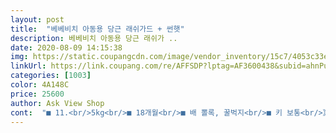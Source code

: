 ```yaml
---
layout: post 
title:  "베베비치 아동용 당근 래쉬가드 + 썬햇" 
description: 베베비치 아동용 당근 래쉬가 ..
date: 2020-08-09 14:15:38 
img: https://static.coupangcdn.com/image/vendor_inventory/15c7/4053c33e2d1b0fec13a8cbe5c36db60ed9de2771a7b07147de4d35fccfc1.jpg 
linkUrl: https://link.coupang.com/re/AFFSDP?lptag=AF3600438&subid=ahnPublicAsk&pageKey=247219930&itemId=783086533&vendorItemId=4977273182&traceid=V0-113-22f0d284f5f57cc1 
categories: [1003] 
color: 4A148C 
price: 25600 
author: Ask View Shop 
cont:  "■ 11.<br/>5kg<br/>■ 18개월<br/>■ 배 뽈록, 꿀벅지<br/>■ 키 보통<br/>》》》》》  돌 이후의 아기들은 무조건 L 사이즈 추천해요!!《《《《《<br/>가격대비 좋은것같아요<br/>기저귀하고 래쉬가드 입어보니깐 넘 쪼이지도 않고 너무 크지도 않고<br/>너무 예쁜 병아리 노랑색 레쉬가드 입니다 사이즈 딱 맞구요 너무 귀요워용 ㅎㅎ 올 여름을 부탁하<br/>노랑색 래쉬가드는 얇다고 했는데.<br/><br/>노랑색이 완전 쨍한 노랑색이라서 아이가 눈에 잘 띄어요.<br/><br/>모자 묶는 부분이 래쉬가드와 같은 천으로 되어 있어서 아기 피부에 상처도 안생길것같고 이 부분은 좋아요.<br/><br/>모자가 너무 흐물흐물거려요 모자 끝 부분이 힘이 없으니깐 모자가 아이의 시야를 가려요ㅠㅠ 개선되면 참 좋겠어요!!<br/>모자가 조금 아쉬워요... <br/>.<br/>ㅜㅜ<br/>모자까지 같이 써야 완전 깜찍한데... <br/>ㅜ<br/>사이즈 딱 좋아요^^<br/>생각보다 많이 얇지않고 쫀쫀하고 탄력있고 쭉쭉 잘 늘어나서<br/>아주좋아요<br/>아직은 걸을 때 넘어지는 일이 종종 있는데 이 래쉬가드는 무릎아래까지 내려오는 기장이라서 넘 맘에들어요.<br/><br/>오히려 아기들이 입기에는 더 편한 것 같아요.<br/><br/>완전 귀엽고 배송도 빠르고  적당한스판기<br/>조금 마른 아기들도  L사이즈해도 괜찮을 것 같아요.<br/><br/>지퍼 올리는 부분도 세심하게 신경써놨더라구요.<br/> 지퍼를 끝까지 채웠을때 아기 피부가 지퍼에 안끼도록 되어 있어요.<br/><br/>최곱니다<br/>" 
---
```


